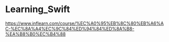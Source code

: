 # Learning_Swift

https://www.inflearn.com/course/%EC%A0%95%EB%8C%80%EB%A6%AC-%EC%8A%A4%EC%9C%84%ED%94%84%ED%8A%B8-%EA%B8%B0%EC%B4%88

